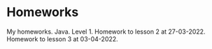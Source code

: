 # Homeworks
My homeworks. Java. Level 1. 
Homework to lesson 2 at 27-03-2022.
Homework to lesson 3 at 03-04-2022.
